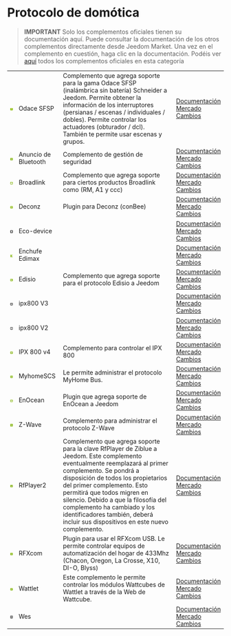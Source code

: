 
# Protocolo de domótica


>**IMPORTANT**
>Solo los complementos oficiales tienen su documentación aquí. Puede consultar la documentación de los otros complementos directamente desde Jeedom Market. Una vez en el complemento en cuestión, haga clic en la documentación.
>Podéis ver [aquí](https://market.jeedom.com/index.php?v=d&p=market&type=plugin&categorie=automation+protocol) todos los complementos oficiales en esta categoría


| | | | |
|--- | --- | --- | ---|
|<img src="beagle/beagle_icon.png" class="pluginLogo" width="100" />|Odace SFSP|Complemento que agrega soporte para la gama Odace SFSP (inalámbrica sin batería) Schneider a Jeedom. Permite obtener la información de los interruptores (persianas / escenas / individuales / dobles). Permite controlar los actuadores (obturador / dcl). También te permite usar escenas y grupos.|[Documentación](beagle/index)<br/>[Mercado](https://market.jeedom.com/index.php?v=d&p=market_display&id=3917)<br/>[Cambios](beagle/changelog)|
|<img src="blea/blea_icon.png" class="pluginLogo" width="100" />|Anuncio de Bluetooth|Complemento de gestión de seguridad|[Documentación](blea/index)<br/>[Mercado](https://market.jeedom.com/index.php?v=d&p=market_display&id=2554)<br/>[Cambios](blea/changelog)|
|<img src="broadlink/broadlink_icon.png" class="pluginLogo" width="100" />|Broadlink|Complemento que agrega soporte para ciertos productos Broadlink como (RM, A1 y ccc)|[Documentación](broadlink/index)<br/>[Mercado](https://market.jeedom.com/index.php?v=d&p=market_display&id=2699)<br/>[Cambios](broadlink/changelog)|
|<img src="deconz/deconz_icon.png" class="pluginLogo" width="100" />|Deconz|Plugin para Deconz (conBee)|[Documentación](deconz/index)<br/>[Mercado](https://market.jeedom.com/index.php?v=d&p=market_display&id=3610)<br/>[Cambios](deconz/changelog)|
|<img src="ecodevice/ecodevice_icon.png" class="pluginLogo" width="100" />|Eco-device||[Documentación](ecodevice/index)<br/>[Mercado](https://market.jeedom.com/index.php?v=d&p=market_display&id=342)<br/>[Cambios](ecodevice/changelog)|
|<img src="edimaxplug/edimaxplug_icon.png" class="pluginLogo" width="100" />|Enchufe Edimax||[Documentación](edimaxplug/index)<br/>[Mercado](https://market.jeedom.com/index.php?v=d&p=market_display&id=2455)<br/>[Cambios](edimaxplug/changelog)|
|<img src="edisio/edisio_icon.png" class="pluginLogo" width="100" />|Edisio|Complemento que agrega soporte para el protocolo Edisio a Jeedom|[Documentación](edisio/index)<br/>[Mercado](https://market.jeedom.com/index.php?v=d&p=market_display&id=1541)<br/>[Cambios](edisio/changelog)|
|<img src="ipx800/ipx800_icon.png" class="pluginLogo" width="100" />|ipx800 V3||[Documentación](ipx800/index)<br/>[Mercado](https://market.jeedom.com/index.php?v=d&p=market_display&id=344)<br/>[Cambios](ipx800/changelog)|
|<img src="ipx800v2/ipx800v2_icon.png" class="pluginLogo" width="100" />|ipx800 V2||[Documentación](ipx800v2/index)<br/>[Mercado](https://market.jeedom.com/index.php?v=d&p=market_display&id=1194)<br/>[Cambios](ipx800v2/changelog)|
|<img src="ipx800v4/ipx800v4_icon.png" class="pluginLogo" width="100" />|IPX 800 v4|Complemento para controlar el IPX 800|[Documentación](ipx800v4/index)<br/>[Mercado](https://market.jeedom.com/index.php?v=d&p=market_display&id=2046)<br/>[Cambios](ipx800v4/changelog)|
|<img src="myhomescs/myhomescs_icon.png" class="pluginLogo" width="100" />|MyhomeSCS|Le permite administrar el protocolo MyHome Bus.|[Documentación](myhomescs/index)<br/>[Mercado](https://market.jeedom.com/index.php?v=d&p=market_display&id=3107)<br/>[Cambios](myhomescs/changelog)|
|<img src="openenocean/openenocean_icon.png" class="pluginLogo" width="100" />|EnOcean|Plugin que agrega soporte de EnOcean a Jeedom|[Documentación](openenocean/index)<br/>[Mercado](https://market.jeedom.com/index.php?v=d&p=market_display&id=2622)<br/>[Cambios](openenocean/changelog)|
|<img src="openzwave/openzwave_icon.png" class="pluginLogo" width="100" />|Z-Wave|Complemento para administrar el protocolo Z-Wave|[Documentación](openzwave/index)<br/>[Mercado](https://market.jeedom.com/index.php?v=d&p=market_display&id=185)<br/>[Cambios](openzwave/changelog)|
|<img src="rfplayer2/rfplayer2_icon.png" class="pluginLogo" width="100" />|RfPlayer2|Complemento que agrega soporte para la clave RfPlayer de Ziblue a Jeedom. Este complemento eventualmente reemplazará al primer complemento. Se pondrá a disposición de todos los propietarios del primer complemento. Esto permitirá que todos migren en silencio. Debido a que la filosofía del complemento ha cambiado y los identificadores también, deberá incluir sus dispositivos en este nuevo complemento.|[Documentación](rfplayer2/index)<br/>[Mercado](https://market.jeedom.com/index.php?v=d&p=market_display&id=3349)<br/>[Cambios](rfplayer2/changelog)|
|<img src="rfxcom/rfxcom_icon.png" class="pluginLogo" width="100" />|RFXcom|Plugin para usar el RFXcom USB. Le permite controlar equipos de automatización del hogar de 433Mhz (Chacon, Oregon, La Crosse, X10, DI-O, Blyss)|[Documentación](rfxcom/index)<br/>[Mercado](https://market.jeedom.com/index.php?v=d&p=market_display&id=52)<br/>[Cambios](rfxcom/changelog)|
|<img src="wattlet/wattlet_icon.png" class="pluginLogo" width="100" />|Wattlet|Este complemento le permite controlar los módulos Wattcubes de Wattlet a través de la Web de Wattcube.|[Documentación](wattlet/index)<br/>[Mercado](https://market.jeedom.com/index.php?v=d&p=market_display&id=2600)<br/>[Cambios](wattlet/changelog)|
|<img src="wes/wes_icon.png" class="pluginLogo" width="100" />|Wes||[Documentación](wes/index)<br/>[Mercado](https://market.jeedom.com/index.php?v=d&p=market_display&id=1336)<br/>[Cambios](wes/changelog)|
